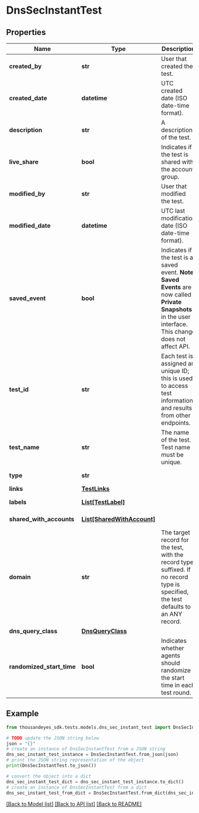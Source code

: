 # DnsSecInstantTest


## Properties

Name | Type | Description | Notes
------------ | ------------- | ------------- | -------------
**created_by** | **str** | User that created the test. | [optional] [readonly] 
**created_date** | **datetime** | UTC created date (ISO date-time format). | [optional] [readonly] 
**description** | **str** | A description of the test. | [optional] 
**live_share** | **bool** | Indicates if the test is shared with the account group. | [optional] [readonly] 
**modified_by** | **str** | User that modified the test. | [optional] [readonly] 
**modified_date** | **datetime** | UTC last modification date (ISO date-time format). | [optional] [readonly] 
**saved_event** | **bool** | Indicates if the test is a saved event.  **Note**: **Saved Events** are now called **Private Snapshots** in the user interface. This change does not affect API.  | [optional] [readonly] 
**test_id** | **str** | Each test is assigned an unique ID; this is used to access test information and results from other endpoints. | [optional] [readonly] 
**test_name** | **str** | The name of the test. Test name must be unique. | [optional] 
**type** | **str** |  | [optional] [readonly] 
**links** | [**TestLinks**](TestLinks.md) |  | [optional] 
**labels** | [**List[TestLabel]**](TestLabel.md) |  | [optional] [readonly] 
**shared_with_accounts** | [**List[SharedWithAccount]**](SharedWithAccount.md) |  | [optional] [readonly] 
**domain** | **str** | The target record for the test, with the record type suffixed. If no record type is specified, the test defaults to an ANY record. | 
**dns_query_class** | [**DnsQueryClass**](DnsQueryClass.md) |  | [optional] 
**randomized_start_time** | **bool** | Indicates whether agents should randomize the start time in each test round. | [optional] [default to False]

## Example

```python
from thousandeyes_sdk.tests.models.dns_sec_instant_test import DnsSecInstantTest

# TODO update the JSON string below
json = "{}"
# create an instance of DnsSecInstantTest from a JSON string
dns_sec_instant_test_instance = DnsSecInstantTest.from_json(json)
# print the JSON string representation of the object
print(DnsSecInstantTest.to_json())

# convert the object into a dict
dns_sec_instant_test_dict = dns_sec_instant_test_instance.to_dict()
# create an instance of DnsSecInstantTest from a dict
dns_sec_instant_test_from_dict = DnsSecInstantTest.from_dict(dns_sec_instant_test_dict)
```
[[Back to Model list]](../README.md#documentation-for-models) [[Back to API list]](../README.md#documentation-for-api-endpoints) [[Back to README]](../README.md)


